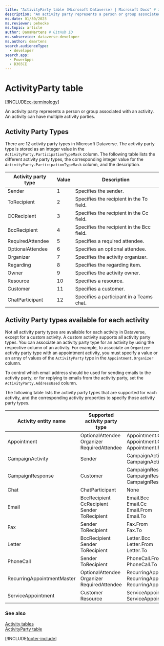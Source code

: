 ```yaml
---
title: "ActivityParty table (Microsoft Dataverse) | Microsoft Docs" # Intent and product brand in a unique string of 43-59 chars including spaces
description: "An activity party represents a person or group associated with an activity. An activity can have multiple activity parties"
ms.date: 01/30/2023
ms.reviewer: pehecke
ms.topic: article
author: DanaMartens # GitHub ID
ms.subservice: dataverse-developer
ms.author: dmartens
search.audienceType: 
  - developer
search.app: 
  - PowerApps
  - D365CE
---
```

# ActivityParty table

[!INCLUDE[cc-terminology](includes/cc-terminology.md)]

An activity party represents a person or group associated with an activity. An activity can have multiple activity parties.  
  
<a name="ActivityPartyTypes"></a>   

## Activity Party Types  

 There are 12 activity party types in Microsoft Dataverse. The activity party type is stored as an integer value in the `ActivityParty.ParticipationTypeMask` column. The following table lists the different activity party types, the corresponding integer value for the `ActivityParty.ParticipationTypeMask` column, and the description.  
  
|Activity party type|Value|Description|  
|-------------------------|-----------|-----------------|  
|Sender|1|Specifies the sender.|  
|ToRecipient|2|Specifies the recipient in the To field.|  
|CCRecipient|3|Specifies the recipient in the Cc field.|  
|BccRecipient|4|Specifies the recipient in the Bcc field.|  
|RequiredAttendee|5|Specifies a required attendee.|  
|OptionalAttendee|6|Specifies an optional attendee.|  
|Organizer|7|Specifies the activity organizer.|  
|Regarding|8|Specifies the regarding item.|  
|Owner|9|Specifies the activity owner.|  
|Resource|10|Specifies a resource.|  
|Customer|11|Specifies a customer.|  
|ChatParticipant|12|Specifies a participant in a Teams chat.|  
  
<a name="SupportedActivityPartyTypes"></a>   

## Activity Party types available for each activity  
 
Not all activity party types are available for each activity in Dataverse, except for a custom activity. A custom activity supports all activity party types. You can associate an activity party type for an activity by using the respective column of an activity. For example, to associate an `Organizer` activity party type with an appointment activity, you must specify a value or an array of values of the `ActivityParty` type in the `Appointment.Organizer` column.  
  
 To control which email address should be used for sending emails to the activity party, or for replying to emails from the activity party, set the `ActivityParty.AddressUsed` column.  
  
 The following table lists the activity party types that are supported for each activity, and the corresponding activity properties to specify those activity party types.  
  
|Activity entity name|Supported activity party type|Activity attribute|  
|--------------------------|-----------------------------------|------------------------|  
|Appointment|OptionalAttendee<br />Organizer<br />RequiredAttendee|Appointment.OptionalAttendees<br />Appointment.Organizer<br />Appointment.RequiredAttendees|  
|CampaignActivity|Sender|CampaignActivity.Partners<br />CampaignActivity.From|  
|CampaignResponse|Customer|CampaignResponse.Customer<br />CampaignResponse.Partner<br />CampaignResponse.From|  
|Chat|ChatParticipant|None|  
|Email|BccRecipient<br />CcRecipient<br />Sender<br />ToRecipient|Email.Bcc<br />Email.Cc<br />Email.From<br />Email.To|  
|Fax|Sender<br />ToRecipient|Fax.From<br />Fax.To|  
|Letter|BccRecipient<br />Sender<br />ToRecipient|Letter.Bcc<br />Letter.From<br />Letter.To|  
|PhoneCall|Sender<br />ToRecipient|PhoneCall.From<br />PhoneCall.To|  
|RecurringAppointmentMaster|OptionalAttendee<br />Organizer<br />RequiredAttendee|RecurringAppointmentMaster.OptionalAttendees<br />RecurringAppointmentMaster.Organizer<br />RecurringAppointmentMaster.RequiredAttendees|  
|ServiceAppointment|Customer<br />Resource|ServiceAppointment.Customers<br />ServiceAppointment.Resources|  
  
### See also

[Activity tables](activity-entities.md)<br />
[ActivityParty table](reference/entities/activityparty.md)
 

[!INCLUDE[footer-include](../../includes/footer-banner.md)]
